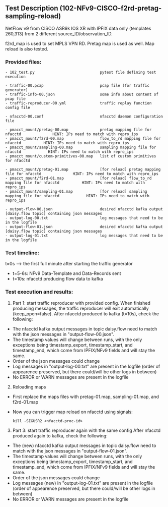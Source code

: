 ## Test Description (102-NFv9-CISCO-f2rd-pretag-sampling-reload)

NetFlow v9 from CISCO ASR9k IOS XR with IPFIX data only (templates 260,313) from 2 different source_ID/observation_ID.

f2rd_map is used to set MPLS VPN RD. Pretag map is used as well. Map reload is also tested.

### Provided files:
```
- 102_test.py                             pytest file defining test execution

- traffic-00.pcap                         pcap file (for traffic generator)
- traffic-info-00.json                    some info about content of pcap file
- traffic-reproducer-00.yml               traffic replay function config file

- nfacctd-00.conf                         nfacctd daemon configuration file

- pmacct_mount/pretag-00.map              pretag mapping file for nfacctd              HINT: IPs need to match with repro_ips
- pmacct_mount/f2rd-00.map                flow_to_rd mapping file for nfacctd          HINT: IPs need to match with repro_ips
- pmacct_mount/sampling-00.map            sampling mapping file for nfacctd            HINT: IPs need to match with repro_ips
- pmacct_mount/custom-primitives-00.map   list of custom primitives for nfacctd

- pmacct_mount/pretag-01.map              [for reload] pretag mapping file for nfacctd              HINT: IPs need to match with repro_ips
- pmacct_mount/f2rd-01.map                [for reload] flow_to_rd mapping file for nfacctd          HINT: IPs need to match with repro_ips
- pmacct_mount/sampling-01.map            [for reload] sampling mapping file for nfacctd            HINT: IPs need to match with repro_ips

- output-flow-00.json                     desired nfacctd kafka output [daisy.flow topic] containing json messages
- output-log-00.txt                       log messages that need to be in the logfile
- output-flow-01.json                     desired nfacctd kafka output [daisy.flow topic] containing json messages
- output-log-01.txt                       log messages that need to be in the logfile
```

### Test timeline:

t=0s --> the first full minute after starting the traffic generator

- t=5-6s:   NFv9 Data-Template and Data-Records sent
- t=10s:    nfacctd producing flow data to kafka

### Test execution and results:

1. Part 1: start traffic reproducer with provided config. When finished producing messages, the traffic reproducer will exit automatically (keep_open=false).
After nfacctd produced to kafka (t=10s), check the following:

- The nfacctd kafka output messages in topic daisy.flow need to match with the json messages in "output-flow-00.json".
- The timestamp values will change between runs, with the only exceptions being timestamp_export, timestamp_start, and timestamp_end, which come from IPFIX/NFv9 fields and will stay the same.
- Order of the json messages could change
- Log messages in "output-log-00.txt" are present in the logfile (order of appearence preserved, but there could/will be other logs in between)
- No ERROR or WARN messages are present in the logfile

2. Reloading maps

- First replace the maps files with pretag-01.map, sampling-01.map, and f2rd-01.map
- Now you can trigger map reload on nfacctd using signals:
        
      kill -SIGUSR2 <nfacctd-proc-id>

3. Part 3: start traffic reproducer again with the same config
After nfacctd produced again to kafka, check the following:

- The (new) nfacctd kafka output messages in topic daisy.flow need to match with the json messages in "output-flow-01.json".
- The timestamp values will change between runs, with the only exceptions being timestamp_export, timestamp_start, and timestamp_end, which come from IPFIX/NFv9 fields and will stay the same.
- Order of the json messages could change
- Log messages (new) in "output-log-01.txt" are present in the logfile (order of appearence preserved, but there could/will be other logs in between)
- No ERROR or WARN messages are present in the logfile